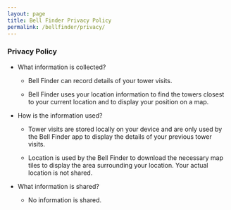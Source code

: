 ```yaml
---
layout: page
title: Bell Finder Privacy Policy
permalink: /bellfinder/privacy/
---
```


### Privacy Policy

* What information is collected?

    * Bell Finder can record details of your tower visits.

    * Bell Finder uses your location information to find the towers
    closest to your current location and to display your position on a map.

* How is the information used?

    * Tower visits are stored locally on your device and are only
    used by the Bell Finder app to display the details of your previous
    tower visits.

    * Location is used by the Bell Finder to download the necessary map tiles
    to display the area surrounding your location. Your actual location
    is not shared.

* What information is shared?

    * No information is shared.
